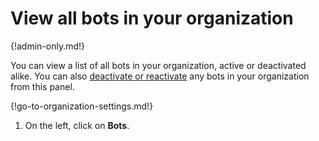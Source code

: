 # View all bots in your organization

{!admin-only.md!}

You can view a list of all bots in your organization, active or deactivated
alike.
You can also [deactivate or reactivate](/help/deactivate-or-reactivate-a-bot) any
bots in your organization from this panel.

{!go-to-organization-settings.md!}

1. On the left, click on **Bots**.
